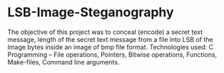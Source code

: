 # LSB-Image-Steganography
The objective of this project was to conceal (encode) a secret text message, length of the secret text message from a file into LSB of the Image bytes inside an image of bmp file format. Technologies used: C Programming – File operations, Pointers, Bitwise operations, Functions, Make-files, Command line arguments.
